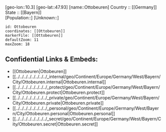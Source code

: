 ﻿---
location: [47.93,10.3] 
mapzoom: [7,12] 
mapmarker: city 
type: City
tags:
- geo/City


SpocWebEntityId: 33193
isDeleted: false
confidential: public

---
[geo-lon::10.3] 
[geo-lat::47.93] 
[name::Ottobeuren] 
Country :: [[Germany]]  
State :: [[Bayern]]  
[Population::] 
[Unknown::] 


```leaflet
id: Ottobeuren
coordinates: [[Ottobeuren]] 
markerFile: [[Ottobeuren]] 
defaultZoom: 11 
maxZoom: 18
```


## Confidential Links & Embeds: 
- [[Ottobeuren|Ottobeuren]]  
- [[../../../../../../../../_internal/geo/Continent/Europe/Germany/West/Bayern/City/Ottobeuren.internal|Ottobeuren.internal]] 
- [[../../../../../../../../_protect/geo/Continent/Europe/Germany/West/Bayern/City/Ottobeuren.protect|Ottobeuren.protect]] 
- [[../../../../../../../../_private/geo/Continent/Europe/Germany/West/Bayern/City/Ottobeuren.private|Ottobeuren.private]] 
- [[../../../../../../../../_personal/geo/Continent/Europe/Germany/West/Bayern/City/Ottobeuren.personal|Ottobeuren.personal]] 
- [[../../../../../../../../_secret/geo/Continent/Europe/Germany/West/Bayern/City/Ottobeuren.secret|Ottobeuren.secret]] 
